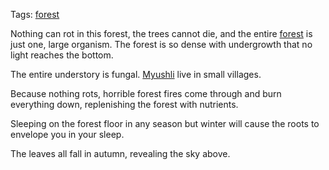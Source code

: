Tags: [forest](Forests)

Nothing can rot in this forest, the trees cannot die, and the entire [forest](Forests) is just one, large organism. The forest is so dense with undergrowth that no light reaches the bottom. 

The entire understory is fungal. [Myushli](Myushli) live in small villages.

Because nothing rots, horrible forest fires come through and burn everything down, replenishing the forest with nutrients.

Sleeping on the forest floor in any season but winter will cause the roots to envelope you in your sleep.

The leaves all fall in autumn, revealing the sky above. 
